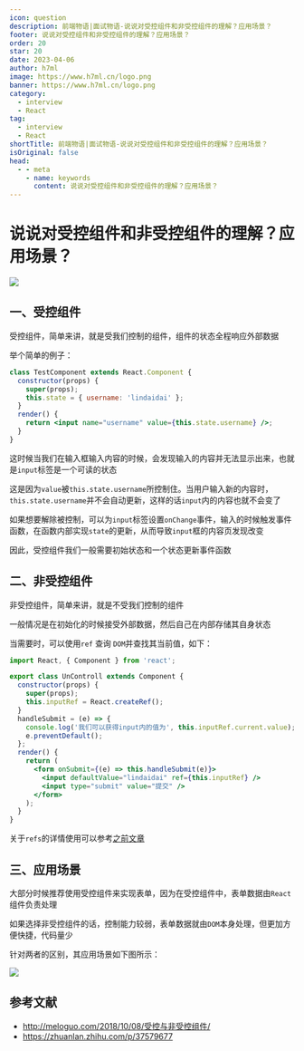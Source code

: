 ```yaml
---
icon: question
description: 前端物语|面试物语-说说对受控组件和非受控组件的理解？应用场景？
footer: 说说对受控组件和非受控组件的理解？应用场景？
order: 20
star: 20
date: 2023-04-06
author: h7ml
image: https://www.h7ml.cn/logo.png
banner: https://www.h7ml.cn/logo.png
category:
  - interview
  - React
tag:
  - interview
  - React
shortTitle: 前端物语|面试物语-说说对受控组件和非受控组件的理解？应用场景？
isOriginal: false
head:
  - - meta
    - name: keywords
      content: 说说对受控组件和非受控组件的理解？应用场景？
---
```


# 说说对受控组件和非受控组件的理解？应用场景？

![](https://static.h7ml.cn/vitepress/assets/images/interview/12990fd0-df2f-11eb-ab90-d9ae814b240d.png)

## 一、受控组件

受控组件，简单来讲，就是受我们控制的组件，组件的状态全程响应外部数据

举个简单的例子：

```jsx
class TestComponent extends React.Component {
  constructor(props) {
    super(props);
    this.state = { username: 'lindaidai' };
  }
  render() {
    return <input name="username" value={this.state.username} />;
  }
}
```

这时候当我们在输入框输入内容的时候，会发现输入的内容并无法显示出来，也就是`input`标签是一个可读的状态

这是因为`value`被`this.state.username`所控制住。当用户输入新的内容时，`this.state.username`并不会自动更新，这样的话`input`内的内容也就不会变了

如果想要解除被控制，可以为`input`标签设置`onChange`事件，输入的时候触发事件函数，在函数内部实现`state`的更新，从而导致`input`框的内容页发现改变

因此，受控组件我们一般需要初始状态和一个状态更新事件函数

## 二、非受控组件

非受控组件，简单来讲，就是不受我们控制的组件

一般情况是在初始化的时候接受外部数据，然后自己在内部存储其自身状态

当需要时，可以使用`ref` 查询 `DOM`并查找其当前值，如下：

```jsx
import React, { Component } from 'react';

export class UnControll extends Component {
  constructor(props) {
    super(props);
    this.inputRef = React.createRef();
  }
  handleSubmit = (e) => {
    console.log('我们可以获得input内的值为', this.inputRef.current.value);
    e.preventDefault();
  };
  render() {
    return (
      <form onSubmit={(e) => this.handleSubmit(e)}>
        <input defaultValue="lindaidai" ref={this.inputRef} />
        <input type="submit" value="提交" />
      </form>
    );
  }
}
```

关于`refs`的详情使用可以参考[之前文章](https://mp.weixin.qq.com/s/ZBKWcslVBi0IKQgz7lYzbA)

## 三、应用场景

大部分时候推荐使用受控组件来实现表单，因为在受控组件中，表单数据由`React`组件负责处理

如果选择非受控组件的话，控制能力较弱，表单数据就由`DOM`本身处理，但更加方便快捷，代码量少

针对两者的区别，其应用场景如下图所示：

![](https://static.h7ml.cn/vitepress/assets/images/interview/f28aed20-df2f-11eb-ab90-d9ae814b240d.png)

## 参考文献

- <http://meloguo.com/2018/10/08/受控与非受控组件/>
- <https://zhuanlan.zhihu.com/p/37579677>

